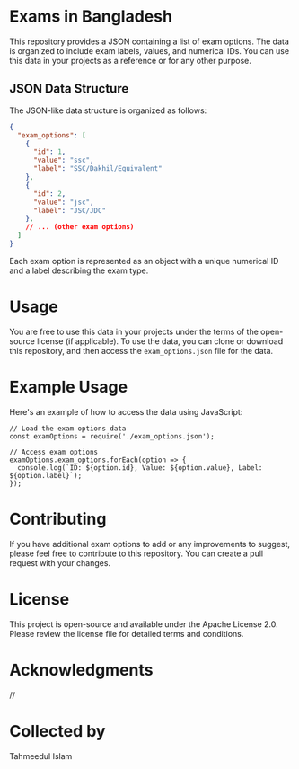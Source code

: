 # Exams in Bangladesh

This repository provides a JSON containing a list of exam options. The data is organized to include exam labels, values, and numerical IDs. You can use this data in your projects as a reference or for any other purpose.

## JSON Data Structure

The JSON-like data structure is organized as follows:

```json
{
  "exam_options": [
    {
      "id": 1,
      "value": "ssc",
      "label": "SSC/Dakhil/Equivalent"
    },
    {
      "id": 2,
      "value": "jsc",
      "label": "JSC/JDC"
    },
    // ... (other exam options)
  ]
}
```
Each exam option is represented as an object with a unique numerical ID and a label describing the exam type.
# Usage
You are free to use this data in your projects under the terms of the open-source license (if applicable). To use the data, you can clone or download this repository, and then access the `exam_options.json` file for the data.
# Example Usage
Here's an example of how to access the data using JavaScript:
```
// Load the exam options data
const examOptions = require('./exam_options.json');

// Access exam options
examOptions.exam_options.forEach(option => {
  console.log(`ID: ${option.id}, Value: ${option.value}, Label: ${option.label}`);
});
```
# Contributing
If you have additional exam options to add or any improvements to suggest, please feel free to contribute to this repository. You can create a pull request with your changes.

# License
This project is open-source and available under the Apache License 2.0. Please review the license file for detailed terms and conditions.

# Acknowledgments
//
# Collected by
Tahmeedul Islam
